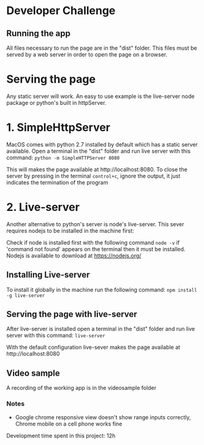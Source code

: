 # Developer Challenge

## Running the app
All files necessary to run the page are in the "dist" folder. This files must be served by a web server in order to open the page on a browser.

# Serving the page
Any static server will work. An easy to use example is the live-server node package or python's built in httpServer.

# 1. SimpleHttpServer
MacOS comes with python 2.7 installed by default which has a static server available.
Open a terminal in the "dist" folder and run live server with this command:
`python -m SimpleHTTPServer 8080`

This will makes the page available at http://localhost:8080.
To close the server by pressing in the terminal `control+c`, ignore the output, it just indicates the termination of the program

# 2. Live-server
Another alternative to python's server is node's live-server. This sever requires nodejs to be installed in the machine first:

Check if node is installed first with the following command `node -v` if 'command not found' appears on the terminal then it must be installed.
Nodejs is available to download at https://nodejs.org/




## Installing Live-server
To install it globally in the machine run the following command:
`npm install -g live-server`

## Serving the page with live-server
After live-server is installed open a terminal in the "dist" folder and run live server with this command:
`live-server`

With the default configuration live-sever makes the page available at http://localhost:8080

## Video sample
A recording of the working app is in the videosample folder

### Notes
- Google chrome responsive view doesn't show range inputs correctly, Chrome mobile on a cell phone works fine

Development time spent in this project:  12h
